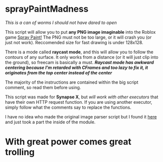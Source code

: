 # sprayPaintMadness
*This is a can of worms I should not have dared to open*

This script will allow you to put **any PNG image imaginable** into the Roblox game [Spray Paint!](https://www.roblox.com/games/5991163185)
The PNG must not be too large, or it will crash you (or just not work). Reccomended size for fast drawing is under 128x128.

There is a mode called **raycast mode**, and this will allow you to follow the contours of any surface. It only works from a distance (or it will just clip into the ground), so freecam is basically a must.
***Raycast mode has awkward centering because I'm retarded with CFrames and too lazy to fix it, it originates from the top center instead of the center***

The majority of the instructions are contained within the big script comment, so read them before using.

This script was made for **Synapse X**, but *will work with other executors* that have their own HTTP request function.
If you are using another executor, simply follow what the comments say to replace the functions.

I have no idea who made the original image parser script but I found it [here](https://v3rmillion.net/showthread.php?tid=1000776) and just took a part the inside of the module.

# With great power comes great trolling
